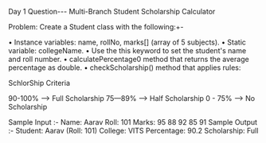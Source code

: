 Day 1 Question--- Multi-Branch Student Scholarship Calculator

Problem: Create a Student class with the following:+-

• Instance variables: name, rollNo, marks[] (array of 5 subjects). • Static variable: collegeName. • Use the this keyword to set the student's name and roll number. • calculatePercentage0 method that returns the average percentage as double. • checkScholarship() method that applies rules:

SchlorShip Criteria

90-100% --> Full Scholarship 75—89% --> Half Scholarship 0 - 75% --> No Scholarship

Sample Input :- Name: Aarav Roll: 101 Marks: 95 88 92 85 91 Sample Output :- Student: Aarav (Roll: 101) College: VITS Percentage: 90.2 Scholarship: Full
